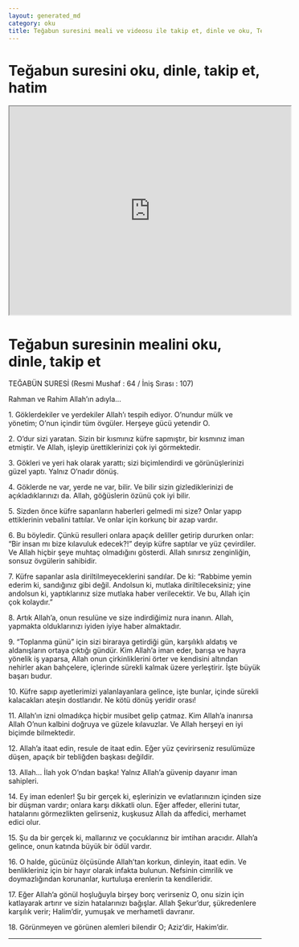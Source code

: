 ```yaml
---
layout: generated_md
category: oku
title: Teğabun suresini meali ve videosu ile takip et, dinle ve oku, Teğabun dinle, Teğabun meali, hatim dinle, hatim yap.
---
```


<div class="container">
  <div class="row">
    <div class="col-lg-12">
      <h1>Teğabun suresini oku, dinle, takip et, hatim</h1>
      <!--<div class="div-youtube-embed">-->
      <div class="">
        <iframe width="560" height="415" src="https://www.youtube.com/embed/">frameborder="0" allowfullscreen></iframe>
      </div>
    </div>
  </div>

  <div class="row">
    <div class="col-lg-12">
      <h1>Teğabun suresinin mealini oku, dinle, takip et</h1>
      <div><p></p><p></p><p>TEĞABÜN SURESİ (Resmi Mushaf : 64 / İniş Sırası : 107)</p><p>Rahman ve Rahim Allah’ın adıyla…</p><p></p><p></p><p>1. Göklerdekiler ve yerdekiler Allah’ı tespih ediyor. O’nundur mülk ve yönetim; O’nun içindir tüm övgüler. Herşeye gücü yetendir O.</p><p></p><p></p><p>2. O’dur sizi yaratan. Sizin bir kısmınız küfre sapmıştır, bir kısmınız iman etmiştir. Ve Allah, işleyip ürettiklerinizi çok iyi görmektedir.</p><p></p><p></p><p>3. Gökleri ve yeri hak olarak yarattı; sizi biçimlendirdi ve görünüşlerinizi güzel yaptı. Yalnız O’nadır dönüş.</p><p></p><p></p><p>4. Göklerde ne var, yerde ne var, bilir. Ve bilir sizin gizlediklerinizi de açıkladıklarınızı da. Allah, göğüslerin özünü çok iyi bilir.</p><p></p><p></p><p>5. Sizden önce küfre sapanların haberleri gelmedi mi size? Onlar yapıp ettiklerinin vebalini tattılar. Ve onlar için korkunç bir azap vardır.</p><p></p><p></p><p>6. Bu böyledir. Çünkü resulleri onlara apaçık deliller getirip dururken onlar: “Bir insan mı bize kılavuluk edecek?!” deyip küfre saptılar ve yüz çevirdiler. Ve Allah hiçbir şeye muhtaç olmadığını gösterdi. Allah sınırsız zenginliğin, sonsuz övgülerin sahibidir.</p><p></p><p></p><p>7. Küfre sapanlar asla diriltilmeyeceklerini sandılar. De ki: “Rabbime yemin ederim ki, sandığınız gibi değil. Andolsun ki, mutlaka diriltileceksiniz; yine andolsun ki, yaptıklarınız size mutlaka haber verilecektir. Ve bu, Allah için çok kolaydır.”</p><p></p><p></p><p>8. Artık Allah’a, onun resulüne ve size indirdiğimiz nura inanın. Allah, yapmakta olduklarınızı iyiden iyiye haber almaktadır.</p><p></p><p></p><p>9. “Toplanma günü” için sizi biraraya getirdiği gün, karşılıklı aldatış ve aldanışların ortaya çıktığı gündür. Kim Allah’a iman eder, barışa ve hayra yönelik iş yaparsa, Allah onun çirkinliklerini örter ve kendisini altından nehirler akan bahçelere, içlerinde sürekli kalmak üzere yerleştirir. İşte büyük başarı budur.</p><p></p><p></p><p>10. Küfre sapıp ayetlerimizi yalanlayanlara gelince, işte bunlar, içinde sürekli kalacakları ateşin dostlarıdır. Ne kötü dönüş yeridir orası!</p><p></p><p></p><p>11. Allah’ın izni olmadıkça hiçbir musibet gelip çatmaz. Kim Allah’a inanırsa Allah O’nun kalbini doğruya ve güzele kılavuzlar. Ve Allah herşeyi en iyi biçimde bilmektedir.</p><p></p><p></p><p>12. Allah’a itaat edin, resule de itaat edin. Eğer yüz çevirirseniz resulümüze düşen, apaçık bir tebliğden başkası değildir.</p><p></p><p></p><p>13. Allah… İlah yok O’ndan başka! Yalnız Allah’a güvenip dayanır iman sahipleri.</p><p></p><p></p><p>14. Ey iman edenler! Şu bir gerçek ki, eşlerinizin ve evlatlarınızın içinden size bir düşman vardır; onlara karşı dikkatli olun. Eğer affeder, ellerini tutar, hatalarını görmezlikten gelirseniz, kuşkusuz Allah da affedici, merhamet edici olur.</p><p></p><p></p><p>15. Şu da bir gerçek ki, mallarınız ve çocuklarınız bir imtihan aracıdır. Allah’a gelince, onun katında büyük bir ödül vardır.</p><p></p><p></p><p>16. O halde, gücünüz ölçüsünde Allah’tan korkun, dinleyin, itaat edin. Ve benlikleriniz için bir hayır olarak infakta bulunun. Nefsinin cimrilik ve doymazlığından korunanlar, kurtuluşa erenlerin ta kendileridir.</p><p></p><p></p><p>17. Eğer Allah’a gönül hoşluğuyla birşey borç verirseniz O, onu sizin için katlayarak artırır ve sizin hatalarınızı bağışlar. Allah Şekur’dur, şükredenlere karşılık verir; Halim’dir, yumuşak ve merhametli davranır.</p><p></p><p></p><p>18. Görünmeyen ve görünen alemleri bilendir O; Aziz’dir, Hakim’dir.</p><p></p><p></p></div>
    </div>
  </div>
</div>
<hr />